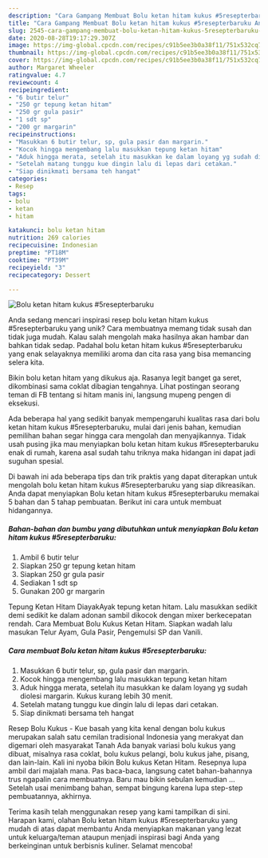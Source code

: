 ```yaml
---
description: "Cara Gampang Membuat Bolu ketan hitam kukus #5resepterbaruku Anti Gagal"
title: "Cara Gampang Membuat Bolu ketan hitam kukus #5resepterbaruku Anti Gagal"
slug: 2545-cara-gampang-membuat-bolu-ketan-hitam-kukus-5resepterbaruku-anti-gagal
date: 2020-08-28T19:17:29.307Z
image: https://img-global.cpcdn.com/recipes/c91b5ee3b0a38f11/751x532cq70/bolu-ketan-hitam-kukus-5resepterbaruku-foto-resep-utama.jpg
thumbnail: https://img-global.cpcdn.com/recipes/c91b5ee3b0a38f11/751x532cq70/bolu-ketan-hitam-kukus-5resepterbaruku-foto-resep-utama.jpg
cover: https://img-global.cpcdn.com/recipes/c91b5ee3b0a38f11/751x532cq70/bolu-ketan-hitam-kukus-5resepterbaruku-foto-resep-utama.jpg
author: Margaret Wheeler
ratingvalue: 4.7
reviewcount: 4
recipeingredient:
- "6 butir telur"
- "250 gr tepung ketan hitam"
- "250 gr gula pasir"
- "1 sdt sp"
- "200 gr margarin"
recipeinstructions:
- "Masukkan 6 butir telur, sp, gula pasir dan margarin."
- "Kocok hingga mengembang lalu masukkan tepung ketan hitam"
- "Aduk hingga merata, setelah itu masukkan ke dalam loyang yg sudah diolesi margarin. Kukus kurang lebih 30 menit."
- "Setelah matang tunggu kue dingin lalu di lepas dari cetakan."
- "Siap dinikmati bersama teh hangat"
categories:
- Resep
tags:
- bolu
- ketan
- hitam

katakunci: bolu ketan hitam 
nutrition: 269 calories
recipecuisine: Indonesian
preptime: "PT18M"
cooktime: "PT39M"
recipeyield: "3"
recipecategory: Dessert

---
```



![Bolu ketan hitam kukus #5resepterbaruku](https://img-global.cpcdn.com/recipes/c91b5ee3b0a38f11/751x532cq70/bolu-ketan-hitam-kukus-5resepterbaruku-foto-resep-utama.jpg)

Anda sedang mencari inspirasi resep bolu ketan hitam kukus #5resepterbaruku yang unik? Cara membuatnya memang tidak susah dan tidak juga mudah. Kalau salah mengolah maka hasilnya akan hambar dan bahkan tidak sedap. Padahal bolu ketan hitam kukus #5resepterbaruku yang enak selayaknya memiliki aroma dan cita rasa yang bisa memancing selera kita.

Bikin bolu ketan hitam yang dikukus aja. Rasanya legit banget ga seret, dikombinasi sama coklat dibagian tengahnya. Lihat postingan seorang teman di FB tentang si hitam manis ini, langsung mupeng pengen di eksekusi.

Ada beberapa hal yang sedikit banyak mempengaruhi kualitas rasa dari bolu ketan hitam kukus #5resepterbaruku, mulai dari jenis bahan, kemudian pemilihan bahan segar hingga cara mengolah dan menyajikannya. Tidak usah pusing jika mau menyiapkan bolu ketan hitam kukus #5resepterbaruku enak di rumah, karena asal sudah tahu triknya maka hidangan ini dapat jadi suguhan spesial.


Di bawah ini ada beberapa tips dan trik praktis yang dapat diterapkan untuk mengolah bolu ketan hitam kukus #5resepterbaruku yang siap dikreasikan. Anda dapat menyiapkan Bolu ketan hitam kukus #5resepterbaruku memakai 5 bahan dan 5 tahap pembuatan. Berikut ini cara untuk membuat hidangannya.

<!--inarticleads1-->

##### Bahan-bahan dan bumbu yang dibutuhkan untuk menyiapkan Bolu ketan hitam kukus #5resepterbaruku:

1. Ambil 6 butir telur
1. Siapkan 250 gr tepung ketan hitam
1. Siapkan 250 gr gula pasir
1. Sediakan 1 sdt sp
1. Gunakan 200 gr margarin


Tepung Ketan Hitam DiayakAyak tepung ketan hitam. Lalu masukkan sedikit demi sedikit ke dalam adonan sambil dikocok dengan mixer berkecepatan rendah. Cara Membuat Bolu Kukus Ketan Hitam. Siapkan wadah lalu masukan Telur Ayam, Gula Pasir, Pengemulsi SP dan Vanili. 

<!--inarticleads2-->

##### Cara membuat Bolu ketan hitam kukus #5resepterbaruku:

1. Masukkan 6 butir telur, sp, gula pasir dan margarin.
1. Kocok hingga mengembang lalu masukkan tepung ketan hitam
1. Aduk hingga merata, setelah itu masukkan ke dalam loyang yg sudah diolesi margarin. Kukus kurang lebih 30 menit.
1. Setelah matang tunggu kue dingin lalu di lepas dari cetakan.
1. Siap dinikmati bersama teh hangat


Resep Bolu Kukus - Kue basah yang kita kenal dengan bolu kukus merupakan salah satu cemilan tradisional Indonesia yang merakyat dan digemari oleh masyarakat Tanah Ada banyak variasi bolu kukus yang dibuat, misalnya rasa coklat, bolu kukus pelangi, bolu kukus jahe, pisang, dan lain-lain. Kali ini nyoba bikin Bolu kukus Ketan Hitam. Resepnya lupa ambil dari majalah mana. Pas baca-baca, langsung catet bahan-bahannya trus ngapalin cara membuatnya. Baru mau bikin sebulan kemudian … Setelah usai menimbang bahan, sempat bingung karena lupa step-step pembuatannya, akhirnya. 

Terima kasih telah menggunakan resep yang kami tampilkan di sini. Harapan kami, olahan Bolu ketan hitam kukus #5resepterbaruku yang mudah di atas dapat membantu Anda menyiapkan makanan yang lezat untuk keluarga/teman ataupun menjadi inspirasi bagi Anda yang berkeinginan untuk berbisnis kuliner. Selamat mencoba!
